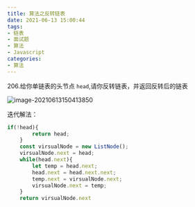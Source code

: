 ```yaml
---
title: 算法之反转链表
date: 2021-06-13 15:00:44
tags:
- 链表
- 面试题
- 算法
- Javascript
categories:
- 算法
---
```


206.给你单链表的头节点 `head`,请你反转链表，并返回反转后的链表

![image-20210613150413850](D:\Blogs\NollieLeo.github.io\source\_posts\算法之反转链表\image-20210613150413850.png)

迭代解法：

```js
if(!head){
        return head;
    }
    const virsualNode = new ListNode();
    virsualNode.next = head;
    while(head.next){
        let temp = head.next;
        head.next = head.next.next;
        temp.next = virsualNode.next;
        virsualNode.next = temp;
    }
    return virsualNode.next
```

